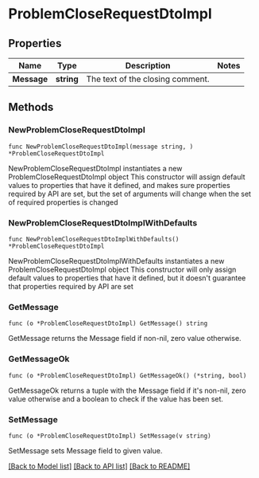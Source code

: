 # ProblemCloseRequestDtoImpl

## Properties

Name | Type | Description | Notes
------------ | ------------- | ------------- | -------------
**Message** | **string** | The text of the closing comment. | 

## Methods

### NewProblemCloseRequestDtoImpl

`func NewProblemCloseRequestDtoImpl(message string, ) *ProblemCloseRequestDtoImpl`

NewProblemCloseRequestDtoImpl instantiates a new ProblemCloseRequestDtoImpl object
This constructor will assign default values to properties that have it defined,
and makes sure properties required by API are set, but the set of arguments
will change when the set of required properties is changed

### NewProblemCloseRequestDtoImplWithDefaults

`func NewProblemCloseRequestDtoImplWithDefaults() *ProblemCloseRequestDtoImpl`

NewProblemCloseRequestDtoImplWithDefaults instantiates a new ProblemCloseRequestDtoImpl object
This constructor will only assign default values to properties that have it defined,
but it doesn't guarantee that properties required by API are set

### GetMessage

`func (o *ProblemCloseRequestDtoImpl) GetMessage() string`

GetMessage returns the Message field if non-nil, zero value otherwise.

### GetMessageOk

`func (o *ProblemCloseRequestDtoImpl) GetMessageOk() (*string, bool)`

GetMessageOk returns a tuple with the Message field if it's non-nil, zero value otherwise
and a boolean to check if the value has been set.

### SetMessage

`func (o *ProblemCloseRequestDtoImpl) SetMessage(v string)`

SetMessage sets Message field to given value.



[[Back to Model list]](../README.md#documentation-for-models) [[Back to API list]](../README.md#documentation-for-api-endpoints) [[Back to README]](../README.md)



